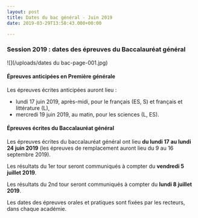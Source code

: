 ```yaml
---
layout: post
title: Dates du bac général - Juin 2019
date: 2019-03-29T13:50:43.000+00:00

---
```

### Session 2019 : dates des épreuves du Baccalauréat général

![](/uploads/dates du bac-page-001.jpg)

#### Épreuves anticipées en Première générale

Les épreuves écrites anticipées auront lieu :

* lundi 17 juin 2019, après-midi, pour le français (ES, S) et français et littérature (L),
* mercredi 19 juin 2019, au matin, pour les sciences (L, ES).

#### Épreuves écrites du Baccalauréat général

Les épreuves écrites du baccalauréat général ont lieu **du lundi 17 au lundi 24 juin 2019** (les épreuves de remplacement auront lieu du 9 au 16 septembre 2019).

Les résultats du 1er tour seront communiqués à compter du **vendredi 5 juillet 2019**.

Les résultats du 2nd tour seront communiqués à compter du **lundi 8 juillet 2019**.

Les dates des épreuves orales et pratiques sont fixées par les recteurs, dans chaque académie.